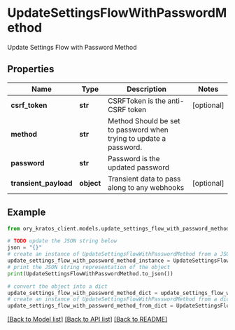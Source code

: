# UpdateSettingsFlowWithPasswordMethod

Update Settings Flow with Password Method

## Properties

Name | Type | Description | Notes
------------ | ------------- | ------------- | -------------
**csrf_token** | **str** | CSRFToken is the anti-CSRF token | [optional] 
**method** | **str** | Method  Should be set to password when trying to update a password. | 
**password** | **str** | Password is the updated password | 
**transient_payload** | **object** | Transient data to pass along to any webhooks | [optional] 

## Example

```python
from ory_kratos_client.models.update_settings_flow_with_password_method import UpdateSettingsFlowWithPasswordMethod

# TODO update the JSON string below
json = "{}"
# create an instance of UpdateSettingsFlowWithPasswordMethod from a JSON string
update_settings_flow_with_password_method_instance = UpdateSettingsFlowWithPasswordMethod.from_json(json)
# print the JSON string representation of the object
print(UpdateSettingsFlowWithPasswordMethod.to_json())

# convert the object into a dict
update_settings_flow_with_password_method_dict = update_settings_flow_with_password_method_instance.to_dict()
# create an instance of UpdateSettingsFlowWithPasswordMethod from a dict
update_settings_flow_with_password_method_from_dict = UpdateSettingsFlowWithPasswordMethod.from_dict(update_settings_flow_with_password_method_dict)
```
[[Back to Model list]](../README.md#documentation-for-models) [[Back to API list]](../README.md#documentation-for-api-endpoints) [[Back to README]](../README.md)


